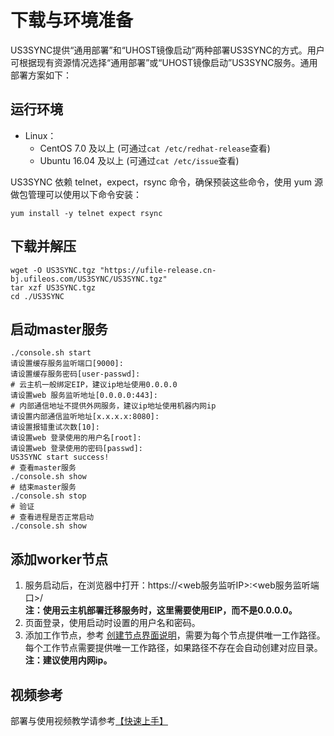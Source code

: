 # 下载与环境准备

US3SYNC提供“通用部署”和“UHOST镜像启动”两种部署US3SYNC的方式。用户可根据现有资源情况选择“通用部署”或“UHOST镜像启动”US3SYNC服务。通用部署方案如下：

## 运行环境

- Linux：
  - CentOS 7.0 及以上 (可通过`cat /etc/redhat-release`查看)
  - Ubuntu 16.04 及以上 (可通过`cat /etc/issue`查看)

US3SYNC 依赖 telnet，expect，rsync 命令，确保预装这些命令，使用 yum 源做包管理可以使用以下命令安装：

```
yum install -y telnet expect rsync
```

## 下载并解压

```
wget -O US3SYNC.tgz "https://ufile-release.cn-bj.ufileos.com/US3SYNC/US3SYNC.tgz" 
tar xzf US3SYNC.tgz
cd ./US3SYNC
```

## 启动master服务

```
./console.sh start
请设置缓存服务监听端口[9000]:
请设置缓存服务密码[user-passwd]:
# 云主机一般绑定EIP，建议ip地址使用0.0.0.0
请设置web 服务监听地址[0.0.0.0:443]:
# 内部通信地址不提供外网服务，建议ip地址使用机器内网ip
请设置内部通信监听地址[x.x.x.x:8080]:
请设置报错重试次数[10]:
请设置web 登录使用的用户名[root]: 
请设置web 登录使用的密码[passwd]: 
US3SYNC start success!
# 查看master服务
./console.sh show
# 结束master服务
./console.sh stop
# 验证
# 查看进程是否正常启动
./console.sh show
```

## 添加worker节点

1. 服务启动后，在浏览器中打开：https://<web服务监听IP>:<web服务监听端口>/<br>**注：使用云主机部署迁移服务时，这里需要使用EIP，而不是0.0.0.0。**
2. 页面登录，使用启动时设置的用户名和密码。
3. 添加工作节点，参考 [创建节点界面说明](/ufile/tools/us3sync/quickaccess?id=创建节点界面说明)，需要为每个节点提供唯一工作路径。
   每个工作节点需要提供唯一工作路径，如果路径不存在会自动创建对应目录。<br>**注：建议使用内网ip。**
   
## 视频参考

部署与使用视频教学请参考[【快速上手】](/ufile/tools/us3sync/quickaccess?id=视频教学
)
